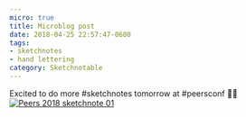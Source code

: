 ```yaml
---
micro: true
title: Microblog post
date: 2018-04-25 22:57:47-0600
tags:
- sketchnotes
- hand lettering
category: Sketchnotable
---
```


Excited to do more #sketchnotes tomorrow at #peersconf ✍🏼 [![Peers 2018 sketchnote 01](https://media.bennorris.com/images/sketchnotable/peers-2018/peers-2018-sketchnote-01.jpg)](https://media.bennorris.com/images/sketchnotable/peers-2018/peers-2018-sketchnote-01.jpg)